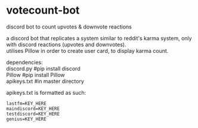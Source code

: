 # votecount-bot
discord bot to count upvotes &amp; downvote reactions

a discord bot that replicates a system similar to reddit's karma system, only with discord reactions (upvotes and downvotes).  
utilises Pillow in order to create user card, to display karma count.


dependencies:  
discord.py #pip install discord  
Pillow #pip install Pillow  
apikeys.txt #in master directory


apikeys.txt is formatted as such:  
```
lastfm=KEY_HERE
maindiscord=KEY_HERE
testdiscord=KEY_HERE
genius=KEY_HERE
```
